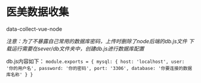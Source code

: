 # 医美数据收集
data-collect-vue-node

*注意：为了不暴露自己常用的数据库密码，上传时删除了node后端的db.js文件
下载运行需要在sever/db文件夹中，创建db.js进行数据库配置*

db.js内容如下：
`
module.exports = {
    mysql: {
        host: 'localhost',
        user: '你的用户名',
        password: '你的密码',
        port: '3306',
        database: '你要连接的数据库名称'
    }
}
`
